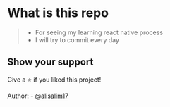 # What is this repo 

> -  For seeing my learning react native process
> -  I will try to commit every day 

## Show your support

Give a ⭐️ if you liked this project!

Author: - [@alisalim17](https://github.com/alisalim17)